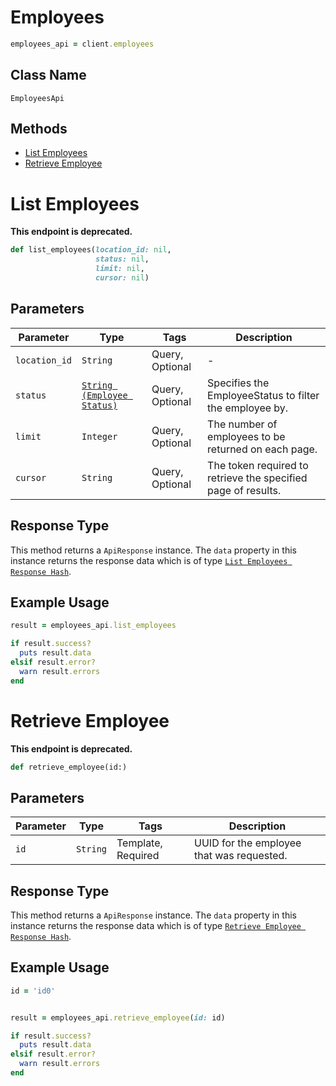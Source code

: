 # Employees

```ruby
employees_api = client.employees
```

## Class Name

`EmployeesApi`

## Methods

* [List Employees](../../doc/api/employees.md#list-employees)
* [Retrieve Employee](../../doc/api/employees.md#retrieve-employee)


# List Employees

**This endpoint is deprecated.**

```ruby
def list_employees(location_id: nil,
                   status: nil,
                   limit: nil,
                   cursor: nil)
```

## Parameters

| Parameter | Type | Tags | Description |
|  --- | --- | --- | --- |
| `location_id` | `String` | Query, Optional | - |
| `status` | [`String (Employee Status)`](../../doc/models/employee-status.md) | Query, Optional | Specifies the EmployeeStatus to filter the employee by. |
| `limit` | `Integer` | Query, Optional | The number of employees to be returned on each page. |
| `cursor` | `String` | Query, Optional | The token required to retrieve the specified page of results. |

## Response Type

This method returns a `ApiResponse` instance. The `data` property in this instance returns the response data which is of type [`List Employees Response Hash`](../../doc/models/list-employees-response.md).

## Example Usage

```ruby
result = employees_api.list_employees

if result.success?
  puts result.data
elsif result.error?
  warn result.errors
end
```


# Retrieve Employee

**This endpoint is deprecated.**

```ruby
def retrieve_employee(id:)
```

## Parameters

| Parameter | Type | Tags | Description |
|  --- | --- | --- | --- |
| `id` | `String` | Template, Required | UUID for the employee that was requested. |

## Response Type

This method returns a `ApiResponse` instance. The `data` property in this instance returns the response data which is of type [`Retrieve Employee Response Hash`](../../doc/models/retrieve-employee-response.md).

## Example Usage

```ruby
id = 'id0'


result = employees_api.retrieve_employee(id: id)

if result.success?
  puts result.data
elsif result.error?
  warn result.errors
end
```

